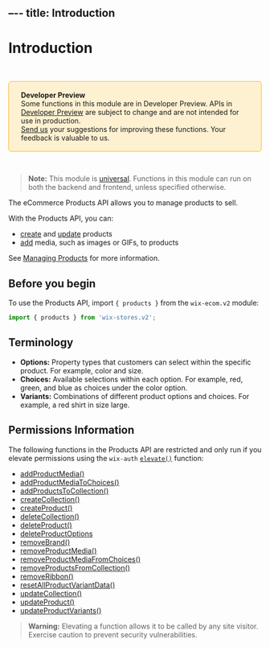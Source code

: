 –--
title: Introduction
---

# Introduction
&nbsp;

<div style="background-color: #FEF1D1; padding: 18px 24px; border-radius: 6px; border: 1px solid #FDB10C; box-sizing: border-box; display: inline-block">
    <b>Developer Preview</b>
    <br/>
    <span>Some functions in this module are in Developer Preview. APIs in <a href="https://www.wix.com/velo/reference/api-overview/developer-preview"> Developer Preview</a> are subject to change and are not intended for use in production.<br/><a href="mailto:velo-preview-feedback@wix.com">Send us</a> your suggestions for improving these functions. Your feedback is valuable to us.</span>
</div>

&nbsp;
> **Note:**
> This module is [universal](/api-overview/api-versions#universal-modules). Functions in this module can run on both the backend and frontend, unless specified otherwise.

The eCommerce Products API allows you to manage products to sell.  

With the Products API, you can:
- [create](#createproduct) and [update](#updateproduct) products
- [add](#addproductmedia) media, such as images or GIFs, to products  

See [Managing Products](https://support.wix.com/en/managing-products-and-categories) for more information.  

## Before you begin

To use the Products API, import `{ products }` from the `wix-ecom.v2` module:
```js
import { products } from 'wix-stores.v2';
```

## Terminology
+ **Options:** Property types that customers can select within the specific product. For example, color and size.
+ **Choices:** Available selections within each option. For example, red, green, and blue as choices under the color option.
+ **Variants:** Combinations of different product options and choices. For example, a red shirt in size large.

## Permissions Information
The following functions in the Products API are restricted and only run if you elevate permissions using the `wix-auth` [`elevate()`](https://www.wix.com/velo/reference/wix-auth/elevate) function:

+ [addProductMedia()](#addproductmedia)
+ [addProductMediaToChoices()](#addproductmediatochoices)
+ [addProductsToCollection()](#addproductstocollection)
+ [createCollection()](#createcollection)
+ [createProduct()](#createproduct)
+ [deleteCollection()](#deletecollection)
+ [deleteProduct()](#deleteproduct)
+ [deleteProductOptions](#deleteproductoptions)
+ [removeBrand()](#removebrand)
+ [removeProductMedia()](#removeproductmedia)
+ [removeProductMediaFromChoices()](#removeproductmediafromchoices)
+ [removeProductsFromCollection()](#removeproductsfromcollection)
+ [removeRibbon()](#removeribbon)
+ [resetAllProductVariantData()](#resetallproductvariantdata)
+ [updateCollection()](#updatecollection)
+ [updateProduct()](#updateproduct)
+ [updateProductVariants()](#updateproductvariants)

<blockquote class='warning'>
<p><strong>Warning:</strong> Elevating a function allows it to be called by any site visitor. Exercise caution to prevent security vulnerabilities.</p>
</blockquote>
